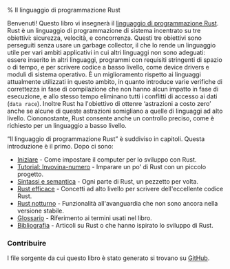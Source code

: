 % Il linguaggio di programmazione Rust

Benvenuti! Questo libro vi insegnerà il
[linguaggio di programmazione Rust][rust].
Rust è un linguaggio di programmazione di sistema incentrato su tre obiettivi:
sicurezza, velocità, e concorrenza. Questi tre obiettivi sono perseguiti senza
usare un garbage collector, il che lo rende un linguaggio utile
per vari ambiti applicativi in cui altri linguaggi non sono adeguati:
essere inserito in altri linguaggi, programmi con requisiti stringenti
di spazio o di tempo, e per scrivere codice a basso livello,
come device drivers e moduli di sistema operativo. È un miglioramento
rispetto ai linguaggi attualmente utilizzati in questo ambito, in quanto
introduce varie verifiche di correttezza in fase di compilazione
che non hanno alcun impatto in fase di esecuzione, e allo stesso tempo
eliminano tutti i conflitti di accesso ai dati (`data race`).
Inoltre Rust ha l'obiettivo di ottenre ‘astrazioni a costo zero’
anche se alcune di queste astrazioni somigliano a quelle di linguaggi
ad alto livello.
Ciononostante, Rust consente anche un controllo preciso,
come è richiesto per un linguaggio a basso livello.

[rust]: https://www.rust-lang.org

“Il linguaggio di programmazione Rust” è suddiviso in capitoli.
Questa introduzione è il primo. Dopo ci sono:

* [Iniziare][gs] - Come impostare il computer per lo sviluppo con Rust.
* [Tutorial: Invovina-numero][gg] - Imparare un po' di Rust con un piccolo progetto.
* [Sintassi e semantica][ss] - Ogni parte di Rust, un pezzetto per volta.
* [Rust efficace][er] - Concetti ad alto livello per scrivere dell'eccellente codice Rust.
* [Rust notturno][nr] - Funzionalità all'avanguardia che non sono ancora nella versione stabile.
* [Glossario][gl] - Riferimento ai termini usati nel libro.
* [Bibliografia][bi] - Articoli su Rust o che hanno ispirato lo sviluppo di Rust.

[gs]: getting-started.html
[gg]: guessing-game.html
[er]: effective-rust.html
[ss]: syntax-and-semantics.html
[nr]: nightly-rust.html
[gl]: glossary.html
[bi]: bibliography.html

### Contribuire

I file sorgente da cui questo libro è stato generato si trovano
su [GitHub][book].

[book]: https://github.com/rust-lang/rust/tree/master/src/doc/book
